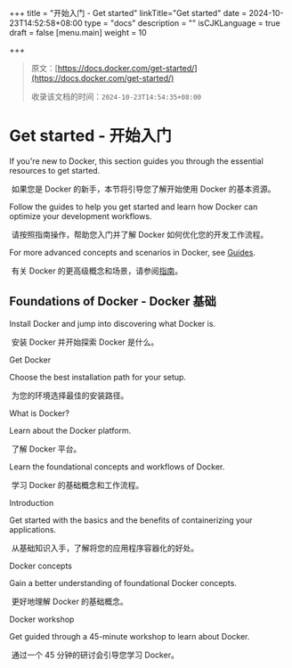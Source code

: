 +++
title = "开始入门 - Get started"
linkTitle="Get started"
date = 2024-10-23T14:52:58+08:00
type = "docs"
description = ""
isCJKLanguage = true
draft = false
[menu.main]
    weight = 10

+++

> 原文：[https://docs.docker.com/get-started/](https://docs.docker.com/get-started/)
>
> 收录该文档的时间：`2024-10-23T14:54:35+08:00`

# Get started - 开始入门

If you're new to Docker, this section guides you through the essential resources to get started.

​	如果您是 Docker 的新手，本节将引导您了解开始使用 Docker 的基本资源。

Follow the guides to help you get started and learn how Docker can optimize your development workflows.

​	请按照指南操作，帮助您入门并了解 Docker 如何优化您的开发工作流程。

For more advanced concepts and scenarios in Docker, see [Guides](https://docs.docker.com/guides/).

​	有关 Docker 的更高级概念和场景，请参阅[指南](https://docs.docker.com/guides/)。

## Foundations of Docker - Docker 基础

Install Docker and jump into discovering what Docker is.

​	安装 Docker 并开始探索 Docker 是什么。

Get Docker

Choose the best installation path for your setup.

​	为您的环境选择最佳的安装路径。

What is Docker?

Learn about the Docker platform.

​	了解 Docker 平台。

Learn the foundational concepts and workflows of Docker.

​	学习 Docker 的基础概念和工作流程。



Introduction

Get started with the basics and the benefits of containerizing your applications.

​	从基础知识入手，了解将您的应用程序容器化的好处。



Docker concepts

Gain a better understanding of foundational Docker concepts.

​	更好地理解 Docker 的基础概念。



Docker workshop

Get guided through a 45-minute workshop to learn about Docker.

​	通过一个 45 分钟的研讨会引导您学习 Docker。
